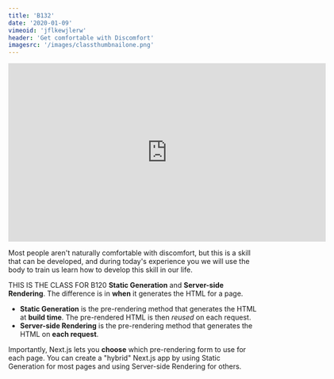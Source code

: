```yaml
---
title: 'B132'
date: '2020-01-09'
vimeoid: 'jflkewjlerw'
header: 'Get comfortable with Discomfort'
imagesrc: '/images/classthumbnailone.png'
---
```


<iframe src="https://player.vimeo.com/video/410368059" width="640" height="360" frameborder="0" allow="autoplay; fullscreen" allowfullscreen></iframe>


Most people aren't naturally comfortable with discomfort, but this is a skill that can be developed, and during today's experience you we will use the body to train us learn how to develop this skill in our life.

THIS IS THE CLASS FOR B120 **Static Generation** and **Server-side Rendering**. The difference is in **when** it generates the HTML for a page.

- **Static Generation** is the pre-rendering method that generates the HTML at **build time**. The pre-rendered HTML is then _reused_ on each request.
- **Server-side Rendering** is the pre-rendering method that generates the HTML on **each request**.

Importantly, Next.js lets you **choose** which pre-rendering form to use for each page. You can create a "hybrid" Next.js app by using Static Generation for most pages and using Server-side Rendering for others.